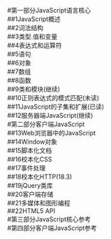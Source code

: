 #第一部分JavaScript语言核心<br>
##1JavaScript概述<br>
##2词法结构<br>
##3类型.值和变量<br>
##4表达式和运算符<br>
##5语句<br>
##6对象<br>
##7数组<br>
##8函数<br>
##9类和模块(继续)<br>
##10正则表达式的模式匹配(未读)<br>
##11JavaScript的子集和扩展(已读)<br>
##12服务器端JavaScript(继续)<br>
#第二部分客户端JavaScript<br>
##13Web浏览器中的JavaScript<br>
##14Window对象<br>
##15脚本化文档<br>
##16校本化CSS<br>
##17事件处理<br>
##18校本化HTTP(18.3)<br>
##19jQuery类库<br>
##20客户端存储<br>
##21多媒体和图形编程<br>
##22HTML5 API<br>
#第三部分JavaScript核心参考<br>
#第四部分客户端JavaScript参考<br>
